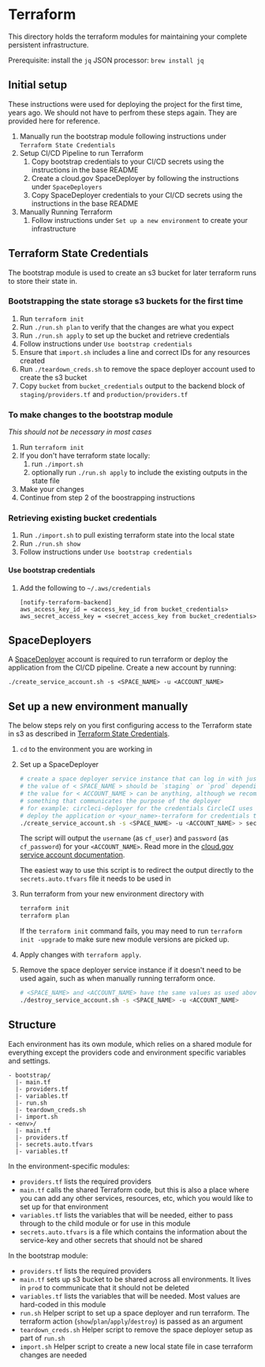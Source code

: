 # Terraform

This directory holds the terraform modules for maintaining your complete persistent infrastructure.

Prerequisite: install the `jq` JSON processor: `brew install jq`

## Initial setup

These instructions were used for deploying the project for the first time, years ago. We should not have to perfrom these steps again. They are provided here for reference.

1. Manually run the bootstrap module following instructions under `Terraform State Credentials`
1. Setup CI/CD Pipeline to run Terraform
    1. Copy bootstrap credentials to your CI/CD secrets using the instructions in the base README
    1. Create a cloud.gov SpaceDeployer by following the instructions under `SpaceDeployers`
    1. Copy SpaceDeployer credentials to your CI/CD secrets using the instructions in the base README
1. Manually Running Terraform
    1. Follow instructions under `Set up a new environment` to create your infrastructure

## Terraform State Credentials

The bootstrap module is used to create an s3 bucket for later terraform runs to store their state in.

### Bootstrapping the state storage s3 buckets for the first time

1. Run `terraform init`
1. Run `./run.sh plan` to verify that the changes are what you expect
1. Run `./run.sh apply` to set up the bucket and retrieve credentials
1. Follow instructions under `Use bootstrap credentials`
1. Ensure that `import.sh` includes a line and correct IDs for any resources created
1. Run `./teardown_creds.sh` to remove the space deployer account used to create the s3 bucket
1. Copy `bucket` from `bucket_credentials` output to the backend block of `staging/providers.tf` and `production/providers.tf`

### To make changes to the bootstrap module

*This should not be necessary in most cases*

1. Run `terraform init`
1. If you don't have terraform state locally:
    1. run `./import.sh`
    1. optionally run `./run.sh apply` to include the existing outputs in the state file
1. Make your changes
1. Continue from step 2 of the boostrapping instructions

### Retrieving existing bucket credentials

1. Run `./import.sh` to pull existing terraform state into the local state
1. Run `./run.sh show`
1. Follow instructions under `Use bootstrap credentials`

#### Use bootstrap credentials

1. Add the following to `~/.aws/credentials`
    ```
    [notify-terraform-backend]
    aws_access_key_id = <access_key_id from bucket_credentials>
    aws_secret_access_key = <secret_access_key from bucket_credentials>
    ```

## SpaceDeployers

A [SpaceDeployer](https://cloud.gov/docs/services/cloud-gov-service-account/) account is required to run terraform or
deploy the application from the CI/CD pipeline. Create a new account by running:

`./create_service_account.sh -s <SPACE_NAME> -u <ACCOUNT_NAME>`

## Set up a new environment manually

The below steps rely on you first configuring access to the Terraform state in s3 as described in [Terraform State Credentials](#terraform-state-credentials).

1. `cd` to the environment you are working in

1. Set up a SpaceDeployer
    ```bash
    # create a space deployer service instance that can log in with just a username and password
    # the value of < SPACE_NAME > should be `staging` or `prod` depending on where you are working
    # the value for < ACCOUNT_NAME > can be anything, although we recommend
    # something that communicates the purpose of the deployer
    # for example: circleci-deployer for the credentials CircleCI uses to
    # deploy the application or <your_name>-terraform for credentials to run terraform manually
    ./create_service_account.sh -s <SPACE_NAME> -u <ACCOUNT_NAME> > secrets.auto.tfvars
    ```

    The script will output the `username` (as `cf_user`) and `password` (as `cf_password`) for your `<ACCOUNT_NAME>`. Read more in the [cloud.gov service account documentation](https://cloud.gov/docs/services/cloud-gov-service-account/).

    The easiest way to use this script is to redirect the output directly to the `secrets.auto.tfvars` file it needs to be used in

1. Run terraform from your new environment directory with
    ```bash
    terraform init
    terraform plan
    ```

    If the `terraform init` command fails, you may need to run `terraform init -upgrade` to make sure new module versions are picked up.

1. Apply changes with `terraform apply`.

1. Remove the space deployer service instance if it doesn't need to be used again, such as when manually running terraform once.
    ```bash
    # <SPACE_NAME> and <ACCOUNT_NAME> have the same values as used above.
    ./destroy_service_account.sh -s <SPACE_NAME> -u <ACCOUNT_NAME>
    ```

## Structure

Each environment has its own module, which relies on a shared module for everything except the providers code and environment specific variables and settings.

```
- bootstrap/
  |- main.tf
  |- providers.tf
  |- variables.tf
  |- run.sh
  |- teardown_creds.sh
  |- import.sh
- <env>/
  |- main.tf
  |- providers.tf
  |- secrets.auto.tfvars
  |- variables.tf
```

In the environment-specific modules:
- `providers.tf` lists the required providers
- `main.tf` calls the shared Terraform code, but this is also a place where you can add any other services, resources, etc, which you would like to set up for that environment
- `variables.tf` lists the variables that will be needed, either to pass through to the child module or for use in this module
- `secrets.auto.tfvars` is a file which contains the information about the service-key and other secrets that should not be shared

In the bootstrap module:
- `providers.tf` lists the required providers
- `main.tf` sets up s3 bucket to be shared across all environments. It lives in `prod` to communicate that it should not be deleted
- `variables.tf` lists the variables that will be needed. Most values are hard-coded in this module
- `run.sh` Helper script to set up a space deployer and run terraform. The terraform action (`show`/`plan`/`apply`/`destroy`) is passed as an argument
- `teardown_creds.sh` Helper script to remove the space deployer setup as part of `run.sh`
- `import.sh` Helper script to create a new local state file in case terraform changes are needed
